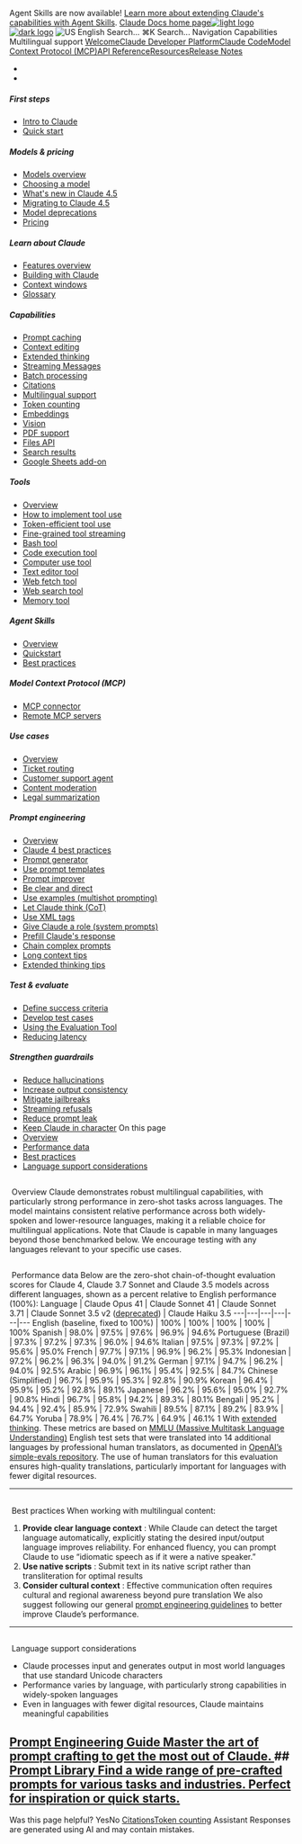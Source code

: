 Agent Skills are now available! [Learn more about extending Claude's capabilities with Agent Skills](/en/docs/agents-and-tools/agent-skills/overview).
[Claude Docs home page![light logo](https://mintcdn.com/anthropic-claude-docs/DcI2Ybid7ZEnFaf0/logo/light.svg?fit=max&auto=format&n=DcI2Ybid7ZEnFaf0&q=85&s=c877c45432515ee69194cb19e9f983a2)![dark logo](https://mintcdn.com/anthropic-claude-docs/DcI2Ybid7ZEnFaf0/logo/dark.svg?fit=max&auto=format&n=DcI2Ybid7ZEnFaf0&q=85&s=f5bb877be0cb3cba86cf6d7c88185216)](/)
![US](https://d3gk2c5xim1je2.cloudfront.net/flags/US.svg)
English
Search...
⌘K
Search...
Navigation
Capabilities
Multilingual support
[Welcome](/en/home)[Claude Developer Platform](/en/docs/intro)[Claude Code](/en/docs/claude-code/overview)[Model Context Protocol (MCP)](/en/docs/mcp)[API Reference](/en/api/messages)[Resources](/en/resources/overview)[Release Notes](/en/release-notes/overview)
* [](/en/docs/intro)
* [](/en/api/overview)
##### First steps
 * [Intro to Claude](/en/docs/intro)
 * [Quick start](/en/docs/get-started)
##### Models & pricing
 * [Models overview](/en/docs/about-claude/models/overview)
 * [Choosing a model](/en/docs/about-claude/models/choosing-a-model)
 * [What's new in Claude 4.5](/en/docs/about-claude/models/whats-new-claude-4-5)
 * [Migrating to Claude 4.5](/en/docs/about-claude/models/migrating-to-claude-4)
 * [Model deprecations](/en/docs/about-claude/model-deprecations)
 * [Pricing](/en/docs/about-claude/pricing)
##### Learn about Claude
 * [Features overview](/en/docs/build-with-claude/overview)
 * [Building with Claude](/en/docs/overview)
 * [Context windows](/en/docs/build-with-claude/context-windows)
 * [Glossary](/en/docs/about-claude/glossary)
##### Capabilities
 * [Prompt caching](/en/docs/build-with-claude/prompt-caching)
 * [Context editing](/en/docs/build-with-claude/context-editing)
 * [Extended thinking](/en/docs/build-with-claude/extended-thinking)
 * [Streaming Messages](/en/docs/build-with-claude/streaming)
 * [Batch processing](/en/docs/build-with-claude/batch-processing)
 * [Citations](/en/docs/build-with-claude/citations)
 * [Multilingual support](/en/docs/build-with-claude/multilingual-support)
 * [Token counting](/en/docs/build-with-claude/token-counting)
 * [Embeddings](/en/docs/build-with-claude/embeddings)
 * [Vision](/en/docs/build-with-claude/vision)
 * [PDF support](/en/docs/build-with-claude/pdf-support)
 * [Files API](/en/docs/build-with-claude/files)
 * [Search results](/en/docs/build-with-claude/search-results)
 * [Google Sheets add-on](/en/docs/agents-and-tools/claude-for-sheets)
##### Tools
 * [Overview](/en/docs/agents-and-tools/tool-use/overview)
 * [How to implement tool use](/en/docs/agents-and-tools/tool-use/implement-tool-use)
 * [Token-efficient tool use](/en/docs/agents-and-tools/tool-use/token-efficient-tool-use)
 * [Fine-grained tool streaming](/en/docs/agents-and-tools/tool-use/fine-grained-tool-streaming)
 * [Bash tool](/en/docs/agents-and-tools/tool-use/bash-tool)
 * [Code execution tool](/en/docs/agents-and-tools/tool-use/code-execution-tool)
 * [Computer use tool](/en/docs/agents-and-tools/tool-use/computer-use-tool)
 * [Text editor tool](/en/docs/agents-and-tools/tool-use/text-editor-tool)
 * [Web fetch tool](/en/docs/agents-and-tools/tool-use/web-fetch-tool)
 * [Web search tool](/en/docs/agents-and-tools/tool-use/web-search-tool)
 * [Memory tool](/en/docs/agents-and-tools/tool-use/memory-tool)
##### Agent Skills
 * [Overview](/en/docs/agents-and-tools/agent-skills/overview)
 * [Quickstart](/en/docs/agents-and-tools/agent-skills/quickstart)
 * [Best practices](/en/docs/agents-and-tools/agent-skills/best-practices)
##### Model Context Protocol (MCP)
 * [MCP connector](/en/docs/agents-and-tools/mcp-connector)
 * [Remote MCP servers](/en/docs/agents-and-tools/remote-mcp-servers)
##### Use cases
 * [Overview](/en/docs/about-claude/use-case-guides/overview)
 * [Ticket routing](/en/docs/about-claude/use-case-guides/ticket-routing)
 * [Customer support agent](/en/docs/about-claude/use-case-guides/customer-support-chat)
 * [Content moderation](/en/docs/about-claude/use-case-guides/content-moderation)
 * [Legal summarization](/en/docs/about-claude/use-case-guides/legal-summarization)
##### Prompt engineering
 * [Overview](/en/docs/build-with-claude/prompt-engineering/overview)
 * [Claude 4 best practices](/en/docs/build-with-claude/prompt-engineering/claude-4-best-practices)
 * [Prompt generator](/en/docs/build-with-claude/prompt-engineering/prompt-generator)
 * [Use prompt templates](/en/docs/build-with-claude/prompt-engineering/prompt-templates-and-variables)
 * [Prompt improver](/en/docs/build-with-claude/prompt-engineering/prompt-improver)
 * [Be clear and direct](/en/docs/build-with-claude/prompt-engineering/be-clear-and-direct)
 * [Use examples (multishot prompting)](/en/docs/build-with-claude/prompt-engineering/multishot-prompting)
 * [Let Claude think (CoT)](/en/docs/build-with-claude/prompt-engineering/chain-of-thought)
 * [Use XML tags](/en/docs/build-with-claude/prompt-engineering/use-xml-tags)
 * [Give Claude a role (system prompts)](/en/docs/build-with-claude/prompt-engineering/system-prompts)
 * [Prefill Claude's response](/en/docs/build-with-claude/prompt-engineering/prefill-claudes-response)
 * [Chain complex prompts](/en/docs/build-with-claude/prompt-engineering/chain-prompts)
 * [Long context tips](/en/docs/build-with-claude/prompt-engineering/long-context-tips)
 * [Extended thinking tips](/en/docs/build-with-claude/prompt-engineering/extended-thinking-tips)
##### Test & evaluate
 * [Define success criteria](/en/docs/test-and-evaluate/define-success)
 * [Develop test cases](/en/docs/test-and-evaluate/develop-tests)
 * [Using the Evaluation Tool](/en/docs/test-and-evaluate/eval-tool)
 * [Reducing latency](/en/docs/test-and-evaluate/strengthen-guardrails/reduce-latency)
##### Strengthen guardrails
 * [Reduce hallucinations](/en/docs/test-and-evaluate/strengthen-guardrails/reduce-hallucinations)
 * [Increase output consistency](/en/docs/test-and-evaluate/strengthen-guardrails/increase-consistency)
 * [Mitigate jailbreaks](/en/docs/test-and-evaluate/strengthen-guardrails/mitigate-jailbreaks)
 * [Streaming refusals](/en/docs/test-and-evaluate/strengthen-guardrails/handle-streaming-refusals)
 * [Reduce prompt leak](/en/docs/test-and-evaluate/strengthen-guardrails/reduce-prompt-leak)
 * [Keep Claude in character](/en/docs/test-and-evaluate/strengthen-guardrails/keep-claude-in-character)
On this page
 * [Overview](#overview)
 * [Performance data](#performance-data)
 * [Best practices](#best-practices)
 * [Language support considerations](#language-support-considerations)
## 
[​](#overview)
Overview
Claude demonstrates robust multilingual capabilities, with particularly strong performance in zero-shot tasks across languages. The model maintains consistent relative performance across both widely-spoken and lower-resource languages, making it a reliable choice for multilingual applications. Note that Claude is capable in many languages beyond those benchmarked below. We encourage testing with any languages relevant to your specific use cases.
## 
[​](#performance-data)
Performance data
Below are the zero-shot chain-of-thought evaluation scores for Claude 4, Claude 3.7 Sonnet and Claude 3.5 models across different languages, shown as a percent relative to English performance (100%): Language | Claude Opus 41 | Claude Sonnet 41 | Claude Sonnet 3.71 | Claude Sonnet 3.5 v2 ([deprecated](/en/docs/about-claude/model-deprecations)) | Claude Haiku 3.5 
---|---|---|---|---|--- 
English (baseline, fixed to 100%) | 100% | 100% | 100% | 100% | 100% 
Spanish | 98.0% | 97.5% | 97.6% | 96.9% | 94.6% 
Portuguese (Brazil) | 97.3% | 97.2% | 97.3% | 96.0% | 94.6% 
Italian | 97.5% | 97.3% | 97.2% | 95.6% | 95.0% 
French | 97.7% | 97.1% | 96.9% | 96.2% | 95.3% 
Indonesian | 97.2% | 96.2% | 96.3% | 94.0% | 91.2% 
German | 97.1% | 94.7% | 96.2% | 94.0% | 92.5% 
Arabic | 96.9% | 96.1% | 95.4% | 92.5% | 84.7% 
Chinese (Simplified) | 96.7% | 95.9% | 95.3% | 92.8% | 90.9% 
Korean | 96.4% | 95.9% | 95.2% | 92.8% | 89.1% 
Japanese | 96.2% | 95.6% | 95.0% | 92.7% | 90.8% 
Hindi | 96.7% | 95.8% | 94.2% | 89.3% | 80.1% 
Bengali | 95.2% | 94.4% | 92.4% | 85.9% | 72.9% 
Swahili | 89.5% | 87.1% | 89.2% | 83.9% | 64.7% 
Yoruba | 78.9% | 76.4% | 76.7% | 64.9% | 46.1% 
1 With [extended thinking](/en/docs/build-with-claude/extended-thinking).
These metrics are based on [MMLU (Massive Multitask Language Understanding)](https://en.wikipedia.org/wiki/MMLU) English test sets that were translated into 14 additional languages by professional human translators, as documented in [OpenAI’s simple-evals repository](https://github.com/openai/simple-evals/blob/main/multilingual_mmlu_benchmark_results.md). The use of human translators for this evaluation ensures high-quality translations, particularly important for languages with fewer digital resources.
* * *
## 
[​](#best-practices)
Best practices
When working with multilingual content:
 1. **Provide clear language context** : While Claude can detect the target language automatically, explicitly stating the desired input/output language improves reliability. For enhanced fluency, you can prompt Claude to use “idiomatic speech as if it were a native speaker.”
 2. **Use native scripts** : Submit text in its native script rather than transliteration for optimal results
 3. **Consider cultural context** : Effective communication often requires cultural and regional awareness beyond pure translation
We also suggest following our general [prompt engineering guidelines](/en/docs/build-with-claude/prompt-engineering/overview) to better improve Claude’s performance.
* * *
## 
[​](#language-support-considerations)
Language support considerations
 * Claude processes input and generates output in most world languages that use standard Unicode characters
 * Performance varies by language, with particularly strong capabilities in widely-spoken languages
 * Even in languages with fewer digital resources, Claude maintains meaningful capabilities
## [Prompt Engineering Guide Master the art of prompt crafting to get the most out of Claude. ](/en/docs/build-with-claude/prompt-engineering/overview)## [Prompt Library Find a wide range of pre-crafted prompts for various tasks and industries. Perfect for inspiration or quick starts. ](/en/resources/prompt-library)
Was this page helpful?
YesNo
[Citations](/en/docs/build-with-claude/citations)[Token counting](/en/docs/build-with-claude/token-counting)
Assistant
Responses are generated using AI and may contain mistakes.